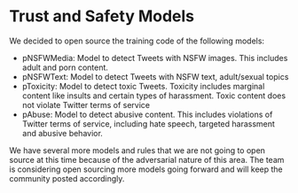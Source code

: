 Trust and Safety Models
=======================

We decided to open source the training code of the following models:
- pNSFWMedia: Model to detect Tweets with NSFW images. This includes adult and porn content.
- pNSFWText: Model to detect Tweets with NSFW text, adult/sexual topics
- pToxicity: Model to detect toxic Tweets. Toxicity includes marginal content like insults and certain types of harassment. Toxic content does not violate Twitter terms of service
- pAbuse: Model to detect abusive content. This includes violations of Twitter terms of service, including hate speech, targeted harassment and abusive behavior.

We have several more models and rules that we are not going to open source at this time because of the adversarial nature of this area. The team is considering open sourcing more models going forward and will keep the community posted accordingly. 
